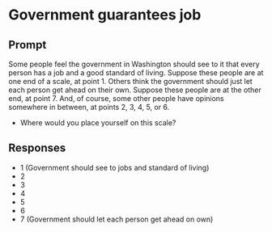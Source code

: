 # Government guarantees job

## Prompt
Some people feel the government in Washington should see to it that
every person has a job and a good standard of living. Suppose these
people are at one end of a scale, at point 1.
Others think the government should just let each person get ahead
on their own. Suppose these people are at the other end, at point 7.
And, of course, some other people have opinions somewhere in
between, at points 2, 3, 4, 5, or 6.
- Where would you place yourself on this scale?

## Responses
- 1 (Government should see to jobs and standard of living)
- 2
- 3
- 4
- 5
- 6
- 7 (Government should let each person get ahead on own)
